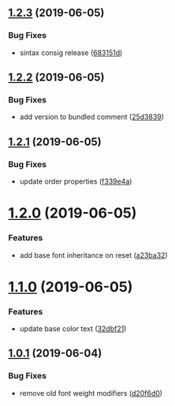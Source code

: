 ## [1.2.3](https://github.com/alicerce/alicerce-css/compare/v1.2.2...v1.2.3) (2019-06-05)


### Bug Fixes

* sintax consig release ([683151d](https://github.com/alicerce/alicerce-css/commit/683151d))

## [1.2.2](https://github.com/alicerce/alicerce-css/compare/v1.2.1...v1.2.2) (2019-06-05)


### Bug Fixes

* add version to bundled comment ([25d3839](https://github.com/alicerce/alicerce-css/commit/25d3839))

## [1.2.1](https://github.com/alicerce/alicerce-css/compare/v1.2.0...v1.2.1) (2019-06-05)


### Bug Fixes

* update order properties ([f339e4a](https://github.com/alicerce/alicerce-css/commit/f339e4a))

# [1.2.0](https://github.com/alicerce/alicerce-css/compare/v1.1.0...v1.2.0) (2019-06-05)


### Features

* add base font inheritance on reset ([a23ba32](https://github.com/alicerce/alicerce-css/commit/a23ba32))

# [1.1.0](https://github.com/alicerce/alicerce-css/compare/v1.0.1...v1.1.0) (2019-06-05)


### Features

* update base color text ([32dbf21](https://github.com/alicerce/alicerce-css/commit/32dbf21))

## [1.0.1](https://github.com/alicerce/alicerce-css/compare/v1.0.0...v1.0.1) (2019-06-04)


### Bug Fixes

* remove old font weight modifiers ([d20f6d0](https://github.com/alicerce/alicerce-css/commit/d20f6d0))
